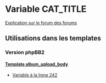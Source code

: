 # Variable CAT_TITLE
[Explication sur le forum des forums](http://forum.forumactif.com/t294113-listing-des-variables#CAT_TITLE)
## Utilisations dans les templates
### Version phpBB2
#### [Template album_upload_body](subsilver/album_upload_body.md)
* [Variable à la ligne 242](../subsilver/album_upload_body.tpl#L242)